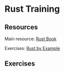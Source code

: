 # Rust Training

## Resources
Main resource: [Rust Book](https://doc.rust-lang.org/book/title-page.html)

Exercises: [Rust by Example](https://doc.rust-lang.org/rust-by-example/index.html)

## Exercises

